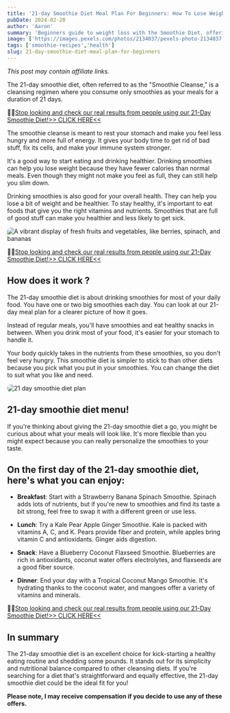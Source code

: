 ```yaml
---
title: '21-day Smoothie Diet Meal Plan For Beginners: How To Lose Weight Without Exercise'
pubDate: 2024-02-20
author: 'Aaron'
summary: 'Beginners guide to weight loss with the Smoothie Diet, offering nutritious recipes and effective diet tips'
image: ['https://images.pexels.com/photos/2134037/pexels-photo-2134037.jpeg?auto=compress&cs=tinysrgb&w=1260&h=750&dpr=1']
tags: ['smoothie-recipes','health']
slug: 21-day-smoothie-diet-meal-plan-for-beginners
---
```

*This post may contain affiliate links.*

The 21-day smoothie diet, often referred to as the "Smoothie Cleanse," is a cleansing regimen where you consume only smoothies as your meals for a duration of 21 days.

🥝🥤<a class="aff-link" href="https://bit.ly/3wbDNrv" >Stop looking and check our real results from people using our 21-Day Smoothie Diet!>> CLICK HERE<<</a>

The smoothie cleanse is meant to rest your stomach and make you feel less hungry and more full of energy. It gives your body time to get rid of bad stuff, fix its cells, and make your immune system stronger.

It's a good way to start eating and drinking healthier. Drinking smoothies can help you lose weight because they have fewer calories than normal meals. Even though they might not make you feel as full, they can still help you slim down.

Drinking smoothies is also good for your overall health. They can help you lose a bit of weight and be healthier. To stay healthy, it's important to eat foods that give you the right vitamins and nutrients. Smoothies that are full of good stuff can make you healthier and less likely to get sick.

<img src="https://images.pexels.com/photos/8845666/pexels-photo-8845666.jpeg?auto=compress&cs=tinysrgb&w=1260&h=750&dpr=1" alt="A vibrant display of fresh fruits and vegetables, like berries, spinach, and bananas" style="max-width: 100%; height: auto; display: block; margin-left: auto; margin-right: auto; border-radius: 8px">

🥝🥤<a class="aff-link" href="https://bit.ly/3wbDNrv" >Stop looking and check our real results from people using our 21-Day Smoothie Diet!>> CLICK HERE<<</a>

## How does it work ?

The 21-day smoothie diet is about drinking smoothies for most of your daily food. You have one or two big smoothies each day. You can look at our 21-day meal plan for a clearer picture of how it goes.

Instead of regular meals, you'll have smoothies and eat healthy snacks in between. When you drink most of your food, it's easier for your stomach to handle it.

Your body quickly takes in the nutrients from these smoothies, so you don't feel very hungry. This smoothie diet is simpler to stick to than other diets because you pick what you put in your smoothies. You can change the diet to suit what you like and need.


<img src="https://miro.medium.com/v2/resize:fit:786/format:webp/0*1N05EFIW73fcor4f.jpg" alt=" 21 day smoothie diet plan
" style="max-width: 100%; height: auto; display: block; margin-left: auto; margin-right: auto; border-radius: 8px">
</a>


## 21-day smoothie diet menu!

If you're thinking about giving the 21-day smoothie diet a go, you might be curious about what your meals will look like. It's more flexible than you might expect because you can really personalize the smoothies to your taste.

## On the first day of the 21-day smoothie diet, here's what you can enjoy:

- **Breakfast**: Start with a Strawberry Banana Spinach Smoothie. Spinach adds lots of nutrients, but if you're new to smoothies and find its taste a bit strong, feel free to swap it with a different green or use less.

- **Lunch**: Try a Kale Pear Apple Ginger Smoothie. Kale is packed with vitamins A, C, and K. Pears provide fiber and protein, while apples bring vitamin C and antioxidants. Ginger aids digestion.

- **Snack**: Have a Blueberry Coconut Flaxseed Smoothie. Blueberries are rich in antioxidants, coconut water offers electrolytes, and flaxseeds are a good fiber source.

- **Dinner**: End your day with a Tropical Coconut Mango Smoothie. It's hydrating thanks to the coconut water, and mangoes offer a variety of vitamins and minerals.


🥝🥤<a class="aff-link" href="https://bit.ly/3wbDNrv" >Stop looking and check our real results from people using our 21-Day Smoothie Diet!>> CLICK HERE<<</a>

## In summary 

The 21-day smoothie diet is an excellent choice for kick-starting a healthy eating routine and shedding some pounds. It stands out for its simplicity and nutritional balance compared to other cleansing diets. If you're searching for a diet that's straightforward and equally effective, the 21-day smoothie diet could be the ideal fit for you!

**Please note, I may receive compensation if you decide to use any of these offers.**